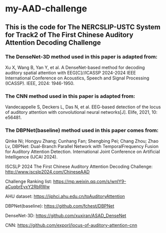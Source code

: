 # my-AAD-challenge

## This is the code for The NERCSLIP-USTC System for Track2 of The First Chinese Auditory Attention Decoding Challenge

### The DenseNet-3D method used in this paper is adapted from:
Xu X, Wang B, Yan Y, et al. A DenseNet-based method for decoding auditory spatial attention with EEG[C]//ICASSP 2024-2024 IEEE International Conference on Acoustics, Speech and Signal Processing (ICASSP). IEEE, 2024: 1946-1950.

### The CNN method used in this paper is adapted from:
Vandecappelle S, Deckers L, Das N, et al. EEG-based detection of the locus of auditory attention with convolutional neural networks[J]. Elife, 2021, 10: e56481.

### The DBPNet(baseline) method used in this paper comes from:
Qinke Ni; Hongyu Zhang; Cunhang Fan; Shengbing Pei; Chang Zhou; Zhao Lv, DBPNet: Dual-Branch Parallel Network with TemporalFrequency Fusion for Auditory Attention Detection. International Joint Conference on Artificial Intelligence (IJCAI 2024).  

ISCSLP 2024 The First Chinese Auditory Attention Decoding Challenge: http://www.iscslp2024.com/ChineseAAD

Challenge Ranking list: https://mp.weixin.qq.com/s/wnIY9-aCuqbrEyxY2RbRWw

AHU dataset: https://iiphci.ahu.edu.cn/toAuditoryAttention

DBPNet(baseline): https://github.com/fchest/DBPNet

DenseNet-3D: https://github.com/xuxiran/ASAD_DenseNet

CNN: https://github.com/exporl/locus-of-auditory-attention-cnn
